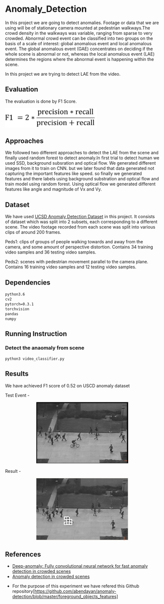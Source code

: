 # Anomaly_Detection
In this project we are going to detect anomalies. Footage or data that we are using will be of stationary camera mounted at pedestrian walkways.The crowd density in the walkways was variable, ranging from sparse to very crowded. Abnormal crowd event can be classified into two groups on the basis of a scale of interest: global anomalous event and local anomalous event. The global anomalous event (GAE) concentrates on deciding if the whole scene is abnormal or not, whereas the local anomalous event (LAE) determines the regions where the abnormal event is happening within the scene.

In this project we are trying to detect LAE from the video.

## Evaluation
The evaluation is done by F1 Score.
</p>

<img src = "images/f1-score.jpg" width = "300" >


## Approaches 
We followed two different approaches to detect the LAE from the scene and finally used random forest to detect anomaly.In first trial to detect human we used SSD, background subsration and optical flow. We generated different images from it to train on CNN. but we later found that data generated not capturing the important features like speed.
so finally we generated features and there labels using background substration and optical flow and train model using random forest. Using optical flow we generated different features like angle and magnitude of Vx and Vy.
## Dataset
We have used [UCSD Anomaly Detection Dataset](http://www.svcl.ucsd.edu/projects/anomaly/UCSD_Anomaly_Dataset.tar.gz) in this project. It consists of dataset which was split into 2 subsets, each corresponding to a different scene. The video footage recorded from each scene was split into various clips of around 200 frames.

Peds1: clips of groups of people walking towards and away from the camera, and some amount of perspective distortion. Contains 34 training video samples and 36 testing video samples. 

Peds2: scenes with pedestrian movement parallel to the camera plane. Contains 16 training video samples and 12 testing video samples.

## Dependencies

	python3.6
	cv2
	pytorch=0.3.1
	torchvision
	pandas
	numpy

## Running Instruction


### Detect the anaomaly from scene
	
	python3 video_classifier.py 
	
## Results

We have achieved F1 score of 0.52 on USCD anomaly dataset

Test Event -
<p align='center'>
<img src = "images/bbb.png" width = "300" >  
</p>

Result -  
<p align='center'>
<img src = "images/aaa.png" width = "300" > 

## References

- [Deep-anomaly: Fully convolutional neural network for fast anomaly detection in crowded scenes](https://arxiv.org/abs/1609.00866)
- [Anomaly detection in crowded scenes](https://ieeexplore.ieee.org/document/5539872)
* For the purpose of this experiment we have refered this Github repository[https://github.com/abendayan/anomaly-detection/blob/master/foreground_objects_features]
 


